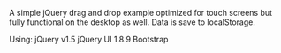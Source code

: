 A simple jQuery drag and drop example optimized for touch screens but fully functional on the desktop as well.
Data is save to localStorage.

Using:
jQuery v1.5
jQuery UI 1.8.9
Bootstrap
